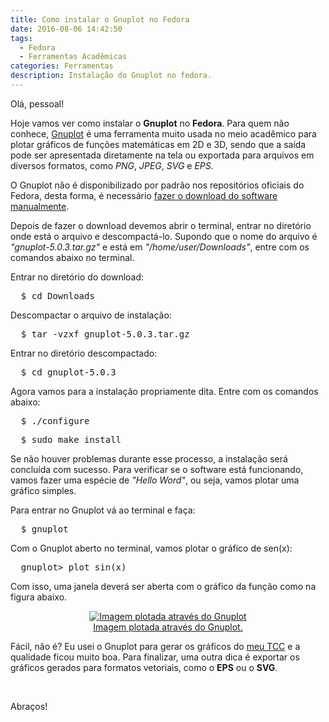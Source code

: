 ```yaml
---
title: Como instalar o Gnuplot no Fedora
date: 2016-08-06 14:42:50
tags:
  - Fedora
  - Ferramentas Acadêmicas
categories: Ferramentas
description: Instalação do Gnuplot no fedora.
---
```


Olá, pessoal!

Hoje vamos ver como instalar o **Gnuplot** no **Fedora**. Para quem não conhece, [Gnuplot](http://www.gnuplot.info/) é uma ferramenta muito usada no meio acadêmico para plotar gráficos de funções matemáticas em 2D e 3D, sendo que a saída pode ser apresentada diretamente na tela ou exportada para arquivos em diversos formatos, como *PNG*, *JPEG*, *SVG* e *EPS*.

O Gnuplot não é disponibilizado por padrão nos repositórios oficiais do Fedora, desta forma, é necessário [fazer o download do software manualmente](https://sourceforge.net/projects/gnuplot/files/gnuplot/).

Depois de fazer o download devemos abrir o terminal, entrar no diretório onde está o arquivo e descompactá-lo. Supondo que o nome do arquivo é <em>"gnuplot-5.0.3.tar.gz"</em> e está em <em>"/home/user/Downloads"</em>, entre com os comandos abaixo no terminal.

Entrar no diretório do download:

<pre class="terminal">
  $ cd Downloads
</pre>

<p>Descompactar o arquivo de instalação:</p>

<pre class="terminal">
  $ tar -vzxf gnuplot-5.0.3.tar.gz
</pre>

<p>Entrar no diretório descompactado:</p>

<pre class="terminal">
  $ cd gnuplot-5.0.3
</pre>

Agora vamos para a instalação propriamente dita. Entre com os comandos abaixo:

<pre class="terminal">
  $ ./configure
</pre>

<pre class="terminal">
  $ sudo make install
</pre>

Se não houver problemas durante esse processo, a instalação será concluída com sucesso. Para verificar se o software está funcionando, vamos fazer uma espécie de <em>"Hello Word"</em>, ou seja, vamos plotar uma gráfico simples.

Para entrar no Gnuplot vá ao terminal e faça:

<pre class="terminal">
  $ gnuplot
</pre>

Com o Gnuplot aberto no terminal, vamos plotar o gráfico de sen(x):

<pre class="terminal">
  gnuplot> plot sin(x)
</pre>

Com isso, uma janela deverá ser aberta com o gráfico da função como na figura abaixo.

<div style="text-align: center"><a href="/blog/como-instalar-gnuplot-fedora/gnuplot-sin-x.png" target="_blank"><figure><img src="/blog/como-instalar-gnuplot-fedora/gnuplot-sin-x.png" style="max-width: 100%" alt="Imagem plotada através do Gnuplot" title="Imagem plotada através do Gnuplot" /><figcaption class="text-center">Imagem plotada através do Gnuplot.</figcaption></figure></a>
</div>

Fácil, não é? Eu usei o Gnuplot para gerar os gráficos do [meu TCC](http://www.slideshare.net/RamonSantos28/tcc-avaliao-de-dependabilidade-e-anlise-de-sensibilidade-de-uma-plataforma-como-servio-paas) e a qualidade ficou muito boa. Para finalizar, uma outra dica é exportar os gráficos gerados para formatos vetoriais, como o **EPS** ou o **SVG**.

<br/>
<p>Abraços!</p>
